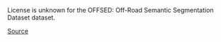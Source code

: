 License is unknown for the OFFSED: Off-Road Semantic Segmentation Dataset dataset.

[Source](https://www.dfki.uni-kl.de/~neigel/offsed.html)